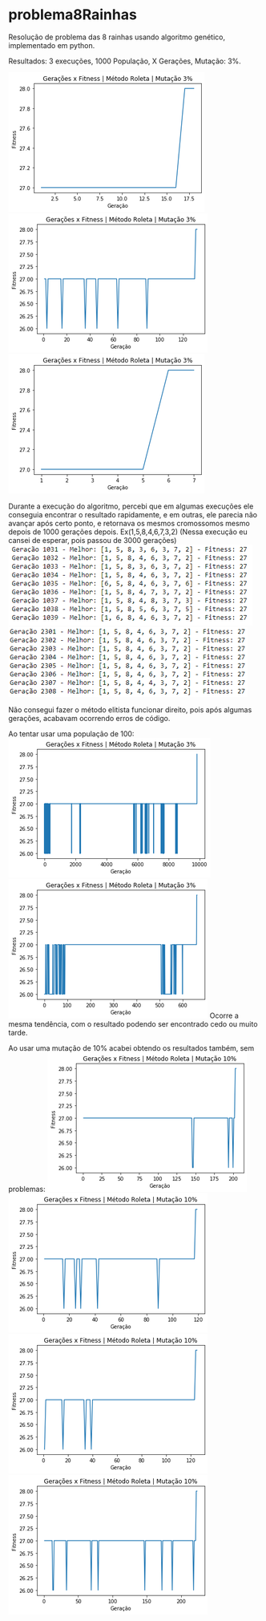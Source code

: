 # problema8Rainhas
Resolução de problema das 8 rainhas usando algoritmo genético, implementado em python.

Resultados: 3 execuções, 1000 População, X Gerações, Mutação: 3%.

![](images/img10.png)
![](images/img11.png)
![](images/img12.png)

Durante a execução do algoritmo, percebi que em algumas execuções ele conseguia encontrar o resultado rapidamente, e em outras, ele parecia não avançar após certo ponto, e retornava os mesmos cromossomos mesmo depois de 1000 gerações depois. Ex(1,5,8,4,6,7,3,2)
(Nessa execução eu cansei de esperar, pois passou de 3000 gerações)
![](images/img13.PNG)
![](images/img14.PNG)

Não consegui fazer o método elitista funcionar direito, pois após algumas gerações, acabavam ocorrendo erros de código.

Ao tentar usar uma população de 100:
![](images/img15.png)
![](images/img16.png)
Ocorre a mesma tendência, com o resultado podendo ser encontrado cedo ou muito tarde.

Ao usar uma mutação de 10% acabei obtendo os resultados também, sem problemas:
![](images/img17.png)
![](images/img18.png)
![](images/img19.png)
![](images/img20.png)
